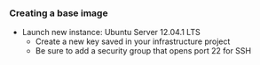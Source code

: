 ### Creating a base image

 * Launch new instance: Ubuntu Server 12.04.1 LTS
    * Create a new key saved in your infrastructure project
    * Be sure to add a security group that opens port 22 for SSH
